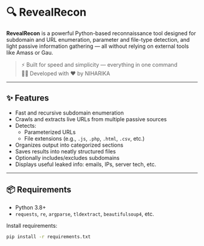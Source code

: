 
# 🔍 RevealRecon

**RevealRecon** is a powerful Python-based reconnaissance tool designed for subdomain and URL enumeration, parameter and file-type detection, and light passive information gathering — all without relying on external tools like Amass or Gau.

> ⚡ Built for speed and simplicity — everything in one command  
> 👩‍💻 Developed with ❤️ by NIHARIKA

---

## ✨ Features

- Fast and recursive subdomain enumeration
- Crawls and extracts live URLs from multiple passive sources
- Detects:
  - Parameterized URLs
  - File extensions (e.g., `.js`, `.php`, `.html`, `.csv`, etc.)
- Organizes output into categorized sections
- Saves results into neatly structured files
- Optionally includes/excludes subdomains
- Displays useful leaked info: emails, IPs, server tech, etc.

---

## 📦 Requirements

- Python 3.8+
- `requests`, `re`, `argparse`, `tldextract`, `beautifulsoup4`, etc.

Install requirements:
```bash
pip install -r requirements.txt

```
